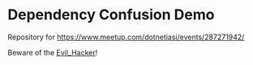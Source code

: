 # Dependency Confusion Demo

Repository for https://www.meetup.com/dotnetiasi/events/287271942/

Beware of the [Evil_Hacker](https://www.nuget.org/packages/Corporate.Private.Library/1.0.9999)!
